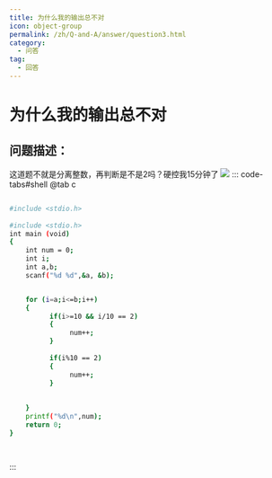 ```yaml
---
title: 为什么我的输出总不对
icon: object-group
permalink: /zh/Q-and-A/answer/question3.html
category:
  - 问答
tag:
  - 回答
---
```


# 为什么我的输出总不对
## 问题描述：
这道题不就是分离整数，再判断是不是2吗？硬控我15分钟了
![](https://s2.loli.net/2024/09/24/23Pqjh67Nr4zpfd.png)
::: code-tabs#shell
@tab c
```bash

#include <stdio.h>
      
#include <stdio.h>
int main (void)
{
    int num = 0;
    int i;
    int a,b;
    scanf("%d %d",&a, &b);


    for (i=a;i<=b;i++)
    {
          if(i>=10 && i/10 == 2)
          {
               num++;
          }
       
          if(i%10 == 2)
          {
               num++;
          }
            
        
    }
    printf("%d\n",num);
    return 0;
}

    
```
:::

